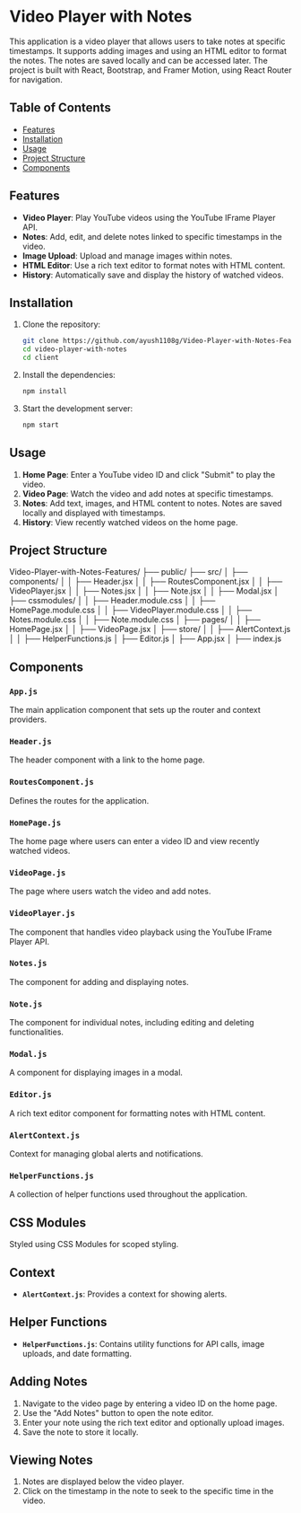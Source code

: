 # Video Player with Notes

This application is a video player that allows users to take notes at specific timestamps. It supports adding images and using an HTML editor to format the notes. The notes are saved locally and can be accessed later. The project is built with React, Bootstrap, and Framer Motion, using React Router for navigation.

## Table of Contents

- [Features](#features)
- [Installation](#installation)
- [Usage](#usage)
- [Project Structure](#project-structure)
- [Components](#components)

## Features

- **Video Player**: Play YouTube videos using the YouTube IFrame Player API.
- **Notes**: Add, edit, and delete notes linked to specific timestamps in the video.
- **Image Upload**: Upload and manage images within notes.
- **HTML Editor**: Use a rich text editor to format notes with HTML content.
- **History**: Automatically save and display the history of watched videos.

## Installation

1. Clone the repository:

   ```bash
   git clone https://github.com/ayush1108g/Video-Player-with-Notes-Features.git
   cd video-player-with-notes
   cd client
   ```

2. Install the dependencies:

   ```bash
   npm install
   ```

3. Start the development server:
   ```bash
   npm start
   ```

## Usage

1. **Home Page**: Enter a YouTube video ID and click "Submit" to play the video.
2. **Video Page**: Watch the video and add notes at specific timestamps.
3. **Notes**: Add text, images, and HTML content to notes. Notes are saved locally and displayed with timestamps.
4. **History**: View recently watched videos on the home page.

## Project Structure

Video-Player-with-Notes-Features/ 
├── public/ 
├── src/ 
│ ├── components/ 
│ │ ├── Header.jsx 
│ │ ├── RoutesComponent.jsx 
│ │ ├── VideoPlayer.jsx 
│ │ ├── Notes.jsx 
│ │ ├── Note.jsx 
│ │ ├── Modal.jsx 
│ ├── cssmodules/ 
│ │ ├── Header.module.css 
│ │ ├── HomePage.module.css 
│ │ ├── VideoPlayer.module.css 
│ │ ├── Notes.module.css 
│ │ ├── Note.module.css 
│ ├── pages/ 
│ │ ├── HomePage.jsx 
│ │ ├── VideoPage.jsx 
│ ├── store/ 
│ │ ├── AlertContext.js 
│ │ ├── HelperFunctions.js 
│ ├── Editor.js
│ ├── App.jsx 
│ ├── index.js 

## Components

### `App.js`

The main application component that sets up the router and context providers.

### `Header.js`

The header component with a link to the home page.

### `RoutesComponent.js`

Defines the routes for the application.

### `HomePage.js`

The home page where users can enter a video ID and view recently watched videos.

### `VideoPage.js`

The page where users watch the video and add notes.

### `VideoPlayer.js`

The component that handles video playback using the YouTube IFrame Player API.

### `Notes.js`

The component for adding and displaying notes.

### `Note.js`

The component for individual notes, including editing and deleting functionalities.

### `Modal.js`

A component for displaying images in a modal.

### `Editor.js`

A rich text editor component for formatting notes with HTML content.

### `AlertContext.js`

Context for managing global alerts and notifications.

### `HelperFunctions.js`

A collection of helper functions used throughout the application.

## CSS Modules

Styled using CSS Modules for scoped styling.

## Context

- **`AlertContext.js`**: Provides a context for showing alerts.

## Helper Functions

- **`HelperFunctions.js`**: Contains utility functions for API calls, image uploads, and date formatting.

## Adding Notes

1. Navigate to the video page by entering a video ID on the home page.
2. Use the "Add Notes" button to open the note editor.
3. Enter your note using the rich text editor and optionally upload images.
4. Save the note to store it locally.

## Viewing Notes

1. Notes are displayed below the video player.
2. Click on the timestamp in the note to seek to the specific time in the video.
